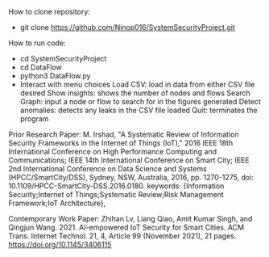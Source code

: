 How to clone repository: 
- git clone https://github.com/Ninop016/SystemSecurityProject.git

How to run code: 
- cd SystemSecurityProject
- cd DataFlow
- python3 DataFlow.py
- Interact with menu choices
Load CSV: load in data from either CSV file desired
Show insights: shows the number of nodes and flows 
Search Graph: input a node or flow to search for in the figures generated 
Detect anomalies: detects any leaks in the CSV file loaded
Quit: terminates the program

Prior Research Paper: M. Irshad, "A Systematic Review of Information Security Frameworks in the Internet of Things (IoT)," 2016 IEEE 18th International Conference on High Performance Computing and Communications; IEEE 14th International Conference on Smart City; IEEE 2nd International Conference on Data Science and Systems (HPCC/SmartCity/DSS), Sydney, NSW, Australia, 2016, pp. 1270-1275, doi: 10.1109/HPCC-SmartCity-DSS.2016.0180. keywords: {Information Security;Internet of Things;Systematic Review;Risk Management Framework;IoT Architecture},

Contemporary Work Paper: Zhihan Lv, Liang Qiao, Amit Kumar Singh, and Qingjun Wang. 2021. AI-empowered IoT Security for Smart Cities. ACM Trans. Internet Technol. 21, 4, Article 99 (November 2021), 21 pages. https://doi.org/10.1145/3406115
